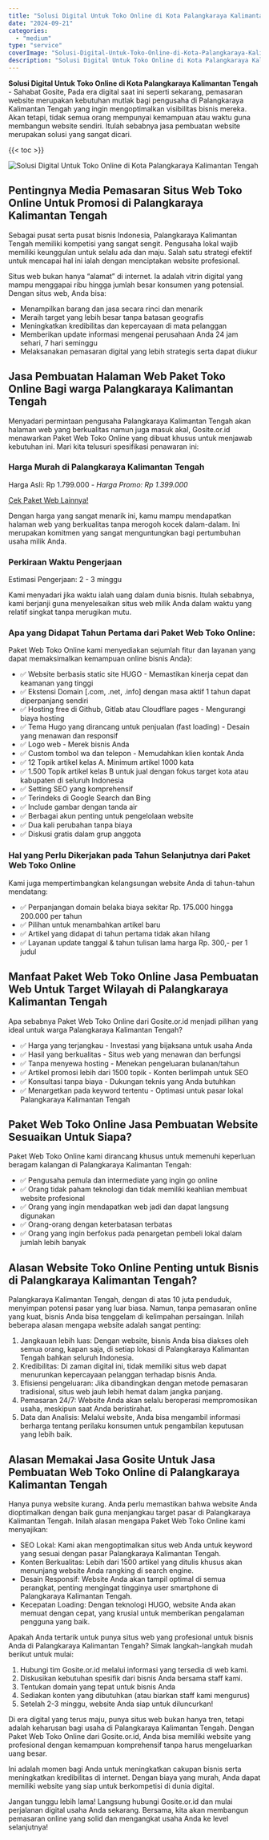 ```yaml
---
title: "Solusi Digital Untuk Toko Online di Kota Palangkaraya Kalimantan Tengah"
date: "2024-09-21"
categories: 
  - "medium"
type: "service"
coverImage: "Solusi-Digital-Untuk-Toko-Online-di-Kota-Palangkaraya-Kalimantan-Tengah.png"
description: "Solusi Digital Untuk Toko Online di Kota Palangkaraya Kalimantan Tengah. Jangan tunggu lebih lama! Langsung hubungi Gosite.or.id dan mulai perjalanan digital..."
---
```


**Solusi Digital Untuk Toko Online di Kota Palangkaraya Kalimantan Tengah** - Sahabat Gosite, Pada era digital saat ini seperti sekarang, pemasaran website merupakan kebutuhan mutlak bagi pengusaha di Palangkaraya Kalimantan Tengah yang ingin mengoptimalkan visibilitas bisnis mereka. Akan tetapi, tidak semua orang mempunyai kemampuan atau waktu guna membangun website sendiri. Itulah sebabnya jasa pembuatan website merupakan solusi yang sangat dicari.

{{< toc >}}

![Solusi Digital Untuk Toko Online di Kota Palangkaraya Kalimantan Tengah](/images/medium/Solusi-Digital-Untuk-Toko-Online-di-Kota-Palangkaraya-Kalimantan-Tengah.png)

## Pentingnya Media Pemasaran Situs Web Toko Online Untuk Promosi di Palangkaraya Kalimantan Tengah

Sebagai pusat serta pusat bisnis Indonesia, Palangkaraya Kalimantan Tengah memiliki kompetisi yang sangat sengit. Pengusaha lokal wajib memiliki keunggulan untuk selalu ada dan maju. Salah satu strategi efektif untuk mencapai hal ini ialah dengan menciptakan website profesional.

Situs web bukan hanya “alamat” di internet. Ia adalah vitrin digital yang mampu menggapai ribu hingga jumlah besar konsumen yang potensial. Dengan situs web, Anda bisa:

- Menampilkan barang dan jasa secara rinci dan menarik
- Meraih target yang lebih besar tanpa batasan geografis
- Meningkatkan kredibilitas dan kepercayaan di mata pelanggan
- Memberikan update informasi mengenai perusahaan Anda 24 jam sehari, 7 hari seminggu
- Melaksanakan pemasaran digital yang lebih strategis serta dapat diukur

## Jasa Pembuatan Halaman Web Paket Toko Online Bagi warga Palangkaraya Kalimantan Tengah

Menyadari permintaan pengusaha Palangkaraya Kalimantan Tengah akan halaman web yang berkualitas namun juga masuk akal, Gosite.or.id menawarkan Paket Web Toko Online yang dibuat khusus untuk menjawab kebutuhan ini. Mari kita telusuri spesifikasi penawaran ini:

### Harga Murah di Palangkaraya Kalimantan Tengah

<a class="cta-button">Harga Asli: Rp 1.799.000 - <em>Harga Promo: Rp 1.399.000</em></a>

<a href="/jasa-web/" class="cta-button">Cek Paket Web Lainnya!</a>

Dengan harga yang sangat menarik ini, kamu mampu mendapatkan halaman web yang berkualitas tanpa merogoh kocek dalam-dalam. Ini merupakan komitmen yang sangat menguntungkan bagi pertumbuhan usaha milik Anda.

### Perkiraan Waktu Pengerjaan

Estimasi Pengerjaan: 2 - 3 minggu

Kami menyadari jika waktu ialah uang dalam dunia bisnis. Itulah sebabnya, kami berjanji guna menyelesaikan situs web milik Anda dalam waktu yang relatif singkat tanpa merugikan mutu.

### Apa yang Didapat Tahun Pertama dari Paket Web Toko Online:

Paket Web Toko Online kami menyediakan sejumlah fitur dan layanan yang dapat memaksimalkan kemampuan online bisnis Anda}:

- ✅ Website berbasis static site HUGO - Memastikan kinerja cepat dan keamanan yang tinggi
- ✅ Ekstensi Domain \[.com, .net, .info\] dengan masa aktif 1 tahun dapat diperpanjang sendiri
- ✅ Hosting free di Github, Gitlab atau Cloudflare pages - Mengurangi biaya hosting
- ✅ Tema Hugo yang dirancang untuk penjualan (fast loading) - Desain yang menawan dan responsif
- ✅ Logo web - Merek bisnis Anda
- ✅ Custom tombol wa dan telepon - Memudahkan klien kontak Anda
- ✅ 12 Topik artikel kelas A. Minimum artikel 1000 kata
- ✅ 1.500 Topik artikel kelas B untuk jual dengan fokus target kota atau kabupaten di seluruh Indonesia
- ✅ Setting SEO yang komprehensif
- ✅ Terindeks di Google Search dan Bing
- ✅ Include gambar dengan tanda air
- ✅ Berbagai akun penting untuk pengelolaan website
- ✅ Dua kali perubahan tanpa biaya
- ✅ Diskusi gratis dalam grup anggota

### Hal yang Perlu Dikerjakan pada Tahun Selanjutnya dari Paket Web Toko Online

Kami juga mempertimbangkan kelangsungan website Anda di tahun-tahun mendatang:

- ✅ Perpanjangan domain belaka biaya sekitar Rp. 175.000 hingga 200.000 per tahun
- ✅ Pilihan untuk menambahkan artikel baru
- ✅ Artikel yang didapat di tahun pertama tidak akan hilang
- ✅ Layanan update tanggal & tahun tulisan lama harga Rp. 300,- per 1 judul

## Manfaat Paket Web Toko Online Jasa Pembuatan Web Untuk Target Wilayah di Palangkaraya Kalimantan Tengah

Apa sebabnya Paket Web Toko Online dari Gosite.or.id menjadi pilihan yang ideal untuk warga Palangkaraya Kalimantan Tengah?

- ✅ Harga yang terjangkau - Investasi yang bijaksana untuk usaha Anda
- ✅ Hasil yang berkualitas - Situs web yang menawan dan berfungsi
- ✅ Tanpa menyewa hosting - Menekan pengeluaran bulanan/tahun
- ✅ Artikel promosi lebih dari 1500 topik - Konten berlimpah untuk SEO
- ✅ Konsultasi tanpa biaya - Dukungan teknis yang Anda butuhkan
- ✅ Menargetkan pada keyword tertentu - Optimasi untuk pasar lokal Palangkaraya Kalimantan Tengah

## Paket Web Toko Online Jasa Pembuatan Website Sesuaikan Untuk Siapa?

Paket Web Toko Online kami dirancang khusus untuk memenuhi keperluan beragam kalangan di Palangkaraya Kalimantan Tengah:

- ✅ Pengusaha pemula dan intermediate yang ingin go online
- ✅ Orang tidak paham teknologi dan tidak memiliki keahlian membuat website profesional
- ✅ Orang yang ingin mendapatkan web jadi dan dapat langsung digunakan
- ✅ Orang-orang dengan keterbatasan terbatas
- ✅ Orang yang ingin berfokus pada penargetan pembeli lokal dalam jumlah lebih banyak

## Alasan Website Toko Online Penting untuk Bisnis di Palangkaraya Kalimantan Tengah?

Palangkaraya Kalimantan Tengah, dengan di atas 10 juta penduduk, menyimpan potensi pasar yang luar biasa. Namun, tanpa pemasaran online yang kuat, bisnis Anda bisa tenggelam di kelimpahan persaingan. Inilah beberapa alasan mengapa website adalah sangat penting:

1. Jangkauan lebih luas: Dengan website, bisnis Anda bisa diakses oleh semua orang, kapan saja, di setiap lokasi di Palangkaraya Kalimantan Tengah bahkan seluruh Indonesia.
2. Kredibilitas: Di zaman digital ini, tidak memiliki situs web dapat menurunkan kepercayaan pelanggan terhadap bisnis Anda.
3. Efisiensi pengeluaran: Jika dibandingkan dengan metode pemasaran tradisional, situs web jauh lebih hemat dalam jangka panjang.
4. Pemasaran 24/7: Website Anda akan selalu beroperasi mempromosikan usaha, meskipun saat Anda beristirahat.
5. Data dan Analisis: Melalui website, Anda bisa mengambil informasi berharga tentang perilaku konsumen untuk pengambilan keputusan yang lebih baik.

## Alasan Memakai Jasa Gosite Untuk Jasa Pembuatan Web Toko Online di Palangkaraya Kalimantan Tengah

Hanya punya website kurang. Anda perlu memastikan bahwa website Anda dioptimalkan dengan baik guna menjangkau target pasar di Palangkaraya Kalimantan Tengah. Inilah alasan mengapa Paket Web Toko Online kami menyajikan:

- SEO Lokal: Kami akan mengoptimalkan situs web Anda untuk keyword yang sesuai dengan pasar Palangkaraya Kalimantan Tengah.
- Konten Berkualitas: Lebih dari 1500 artikel yang ditulis khusus akan menunjang website Anda rangking di search engine.
- Desain Responsif: Website Anda akan tampil optimal di semua perangkat, penting mengingat tingginya user smartphone di Palangkaraya Kalimantan Tengah.
- Kecepatan Loading: Dengan teknologi HUGO, website Anda akan memuat dengan cepat, yang krusial untuk memberikan pengalaman pengguna yang baik.

Apakah Anda tertarik untuk punya situs web yang profesional untuk bisnis Anda di Palangkaraya Kalimantan Tengah? Simak langkah-langkah mudah berikut untuk mulai:

1. Hubungi tim Gosite.or.id melalui informasi yang tersedia di web kami.
2. Diskusikan kebutuhan spesifik dari bisnis Anda bersama staff kami.
3. Tentukan domain yang tepat untuk bisnis Anda
4. Sediakan konten yang dibutuhkan (atau biarkan staff kami mengurus)
5. Setelah 2-3 minggu, website Anda siap untuk diluncurkan!

Di era digital yang terus maju, punya situs web bukan hanya tren, tetapi adalah keharusan bagi usaha di Palangkaraya Kalimantan Tengah. Dengan Paket Web Toko Online dari Gosite.or.id, Anda bisa memiliki website yang profesional dengan kemampuan komprehensif tanpa harus mengeluarkan uang besar.

Ini adalah momen bagi Anda untuk meningkatkan cakupan bisnis serta meningkatkan kredibilitas di internet. Dengan biaya yang murah, Anda dapat memiliki website yang siap untuk berkompetisi di dunia digital.

Jangan tunggu lebih lama! Langsung hubungi Gosite.or.id dan mulai perjalanan digital usaha Anda sekarang. Bersama, kita akan membangun pemasaran online yang solid dan mengangkat usaha Anda ke level selanjutnya!
